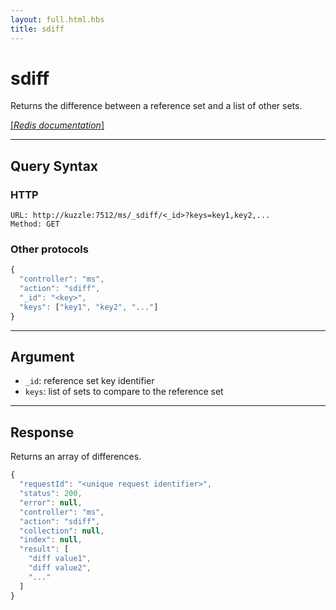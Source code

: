```yaml
---
layout: full.html.hbs
title: sdiff
---
```


# sdiff

<SinceBadge version="1.0.0" />

Returns the difference between a reference set and a list of other sets.

[[_Redis documentation_]](https://redis.io/commands/sdiff)

---

## Query Syntax

### HTTP

```http
URL: http://kuzzle:7512/ms/_sdiff/<_id>?keys=key1,key2,...
Method: GET
```

### Other protocols

```js
{
  "controller": "ms",
  "action": "sdiff",
  "_id": "<key>",
  "keys": ["key1", "key2", "..."]
}
```

---

## Argument

- `_id`: reference set key identifier
- `keys`: list of sets to compare to the reference set

---

## Response

Returns an array of differences.

```javascript
{
  "requestId": "<unique request identifier>",
  "status": 200,
  "error": null,
  "controller": "ms",
  "action": "sdiff",
  "collection": null,
  "index": null,
  "result": [
    "diff value1",
    "diff value2",
    "..."
  ]
}
```
